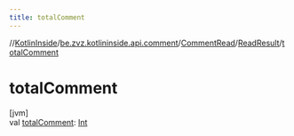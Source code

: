 ```yaml
---
title: totalComment
---
```

//[KotlinInside](../../../../index.html)/[be.zvz.kotlininside.api.comment](../../index.html)/[CommentRead](../index.html)/[ReadResult](index.html)/[totalComment](total-comment.html)



# totalComment



[jvm]\
val [totalComment](total-comment.html): [Int](https://kotlinlang.org/api/latest/jvm/stdlib/kotlin/-int/index.html)




